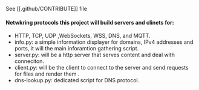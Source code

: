 See [[.github/CONTRIBUTE]] file
 #### Netwkring protocols this project will build servers and clinets for:
  - HTTP, TCP, UDP ,WebSockets, WSS, DNS, and MQTT.
  - info.py:  a simple information displayer for domains, IPv4 addresses and ports, it will the main inforamtion gathering script. 
  - server.py: will be a http server that serves content and deal with conneciton.
  - client.py: will be the client to connect to the server and send requests for files and render them . 
  - dns-lookup.py: dedicated script for DNS protocol.
